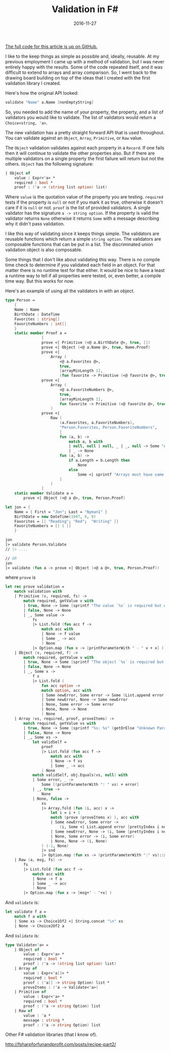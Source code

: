 ﻿---
date: 2016-11-27
title: Validation in F#
tags:
  - F#
  - validation
  - .net
  - webapi
---

[The full code for this article is up on GitHub.](https://gist.github.com/jon49/c2835a9c85b43036323547dc3706ebd2)

I like to the keep things as simple as possible and, ideally, reusable. At my
previous employment I came up with a method of validation, but I was never
entirely happy with the results. Some of the code repeated itself, and it was
difficult to extend to arrays and array comparison. So, I went back to the
drawing board building on top of the ideas that I created with the first
validation library I created.

Here's how the original API looked:

```fsharp
validate "Name" a.Name [nonEmptyString]
```

So, you needed to add the name of your property, the property, and a list of
validators you would like to validate. The list of validators would return a
`Choice<string, 'a>`.

The new validation has a pretty straight forward API that is used throughout.
You can validate against an `Object`, `Array`, `Primitive`, or `Raw` value.

The `Object` validation validates against each property in a `Record`. If one
fails then it will continue to validate the other properties also. But if
there are multiple validators on a single property the first failure will
return but not the others. `Object` has the following signature:

```fsharp
| Object of
    value : Expr<'a> *
    required : bool *
    proof : ('a -> (string list option) list)
```

Where `value` is the quotation value of the property you are testing.
`required` tests if the property is `null` or not if you mark it as true,
otherwise it doesn't care if it is `null` or not. `proof` is the list of
provided validators. A single validator has the signature
`a -> string option`. If the property is valid the validator returns `None`
otherwise it returns `Some` with a message describing why it didn't pass
validation.

I like this way of validating since it keeps things simple. The validators are
reusable functions which return a simple `string option`. The validators are
composable functions that can be put in a list. The discriminated union
validation object is also composable.

Some things that I don't like about validating this way. There is no compile
time check to determine if you validated each field in an object. For that
matter there is no runtime test for that either. It would be nice to have a
least a runtime way to tell if all properties were tested, or, even better, a
compile time way. But this works for now.

Here's an example of using all the validators in with an object.

```fsharp
type Person =
    {
    Name : Name
    BirthDate : DateTime
    Favorites : string[]
    FavoriteNumbers : int[]
    }
    static member Proof a =
                [
                prove <| Primitive (<@ a.BirthDate @>, true, [])
                prove <| Object (<@ a.Name @>, true, Name.Proof)
                prove <|
                    Array (
                        <@ a.Favorites @>,
                        true,
                        [arrayMinLength 1],
                        (fun favorite -> Primitive (<@ favorite @>, true, [stringMax 5]) ))
                prove <|
                    Array (
                        <@ a.FavoriteNumbers @>,
                        true,
                        [arrayMinLength 1],
                        fun favorite -> Primitive (<@ favorite @>, true, [greaterThan 2])
                    )
                prove <|
                    Raw (
                        (a.Favorites, a.FavoriteNumbers),
                        "Person.Favorites, Person.FavoriteNumbers",
                        [
                        fun (a, b) ->
                            match a, b with
                            | null, null | null, _ | _, null -> Some "Arrays must not be null."
                            | _ -> None
                        fun (a, b) ->
                            if a.Length = b.Length then
                                None
                            else
                                Some <| sprintf "Arrays must have same length but Person.Favorites has %i and Person.FavoriteNumbers has %i" a.Length b.Length
                        ]
                    )
                ]
    static member Validate a =
        prove <| Object (<@ a @>, true, Person.Proof)

let jon = {
    Name = { First = "Jon"; Last = "Nyman1" }
    BirthDate = new DateTime(1947, 9, 9)
    Favorites = [| "Reading"; "Red";  "Writing" |]
    FavoriteNumbers = [| 1 |]
    }

jon
|> validate Person.Validate
// |> ....

// OR
jon
|> validate (fun a -> prove <| Object (<@ a @>, true, Person.Proof))

```
where `prove` is

```fsharp
let rec prove validation =
    match validation with
    | Primitive (v, required, fs) ->
        match required, getValue v with
        | true, None -> Some [sprintf "The value `%s` is required but was found to be `null`." v.Type.Name]
        | false, None -> None
        | _, Some value ->
            fs
            |> List.fold (fun acc f ->
                match acc with
                | None -> f value
                | Some _ -> acc
                ) None
            |> Option.map (fun x -> [printParameterWith " - " v + x] )
    | Object (v, required, f) ->
        match required, getValue v with
        | true, None -> Some [sprintf "The object `%s` is required but was found to be `null`." (getOrElse "Unknown Parameter" <| getParameterName v)]
        | false, None -> None
        | _, Some x ->
            f x
            |> List.fold (
                fun acc option ->
                match option, acc with
                | Some newError, Some error -> Some (List.append error newError)
                | Some newError, None -> Some newError
                | None, Some error -> Some error
                | None, None -> None
                ) None
    | Array (vs, required, proof, proveItems) -> 
        match required, getValue vs with
        | true, None -> Some [sprintf "%s: %s" (getOrElse "Unknown Parameter" <| getParameterName vs) "This array is required."]
        | false, None -> None
        | _, Some xs ->
            let validSelf =
                proof
                |> List.fold (fun acc f ->
                    match acc with
                    | None -> f xs
                    | Some _ -> acc
                ) None
            match validSelf, obj.Equals(vs, null) with
            | Some error, _ -> 
                Some [(printParameterWith ": " vs) + error]
            | _, true ->
                None
            | None, false ->
                xs
                |> Array.fold (fun (i, acc) x ->
                    let i = i + 1
                    match (prove (proveItems x) ), acc with
                    | Some newError, Some error -> 
                        (i, Some <| List.append error [prettyIndex i newError])
                    | Some newError, None -> (i, Some [prettyIndex i newError])
                    | None, Some error -> (i, Some error)
                    | None, None -> (i, None)
                ) (-1, None)
                |> snd
                |> Option.map (fun xs -> (printParameterWith ":" vs)::xs)
    | Raw (a, msg, fs) ->
        fs
        |> List.fold (fun acc f ->
            match acc with
            | None -> f a
            | Some _ -> acc
            ) None
        |> Option.map (fun x -> [msg+" - "+x] )
```

And `validate` is:

```fsharp
let validate f a =
    match f a with
    | Some xs -> Choice1Of2 <| String.concat "\n" xs
    | None -> Choice2Of2 a
```

And `Validate` is:

```fsharp
type Validate<'a> =
    | Object of
        value : Expr<'a> *
        required : bool *
        proof : ('a -> (string list option) list)
    | Array of
        value : Expr<'a[]> *
        required : bool *
        proof : ('a[] -> string Option) list *
        proveItems : ('a -> Validate<'a>)
    | Primitive of
        value : Expr<'a> *
        required : bool *
        proof : ('a -> string Option) list
    | Raw of
        value : 'a *
        message : string *
        proof : ('a -> string Option) list
```

Other F# validation libraries (that I know of).

http://fsharpforfunandprofit.com/posts/recipe-part2/
